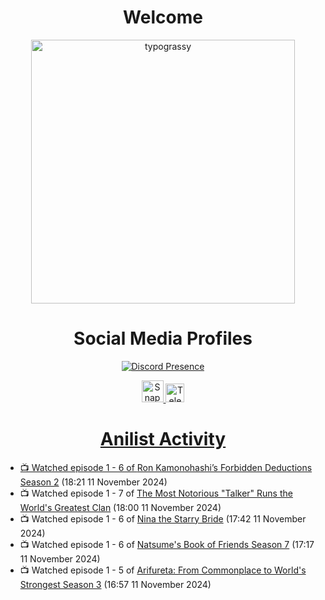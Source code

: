 <div align="center">

# Welcome
<a href="https://github.com/kawarimidoll/typograssy">
    <img alt="typograssy" src="https://typograssy.deno.dev/api?text=%E3%82%88%E3%81%86%E3%81%93%E3%81%9D%E3%81%BF%E3%81%AA%E3%81%95%E3%82%93%20-%20Sheby--&&l0=none&l1=82d9d0&l2=027353&l3=038c4c&l4=01402e&bg=none&frame=none&speed=100&comment=" width="421.99">
</a>

</div>

<div align="center">

# Social Media Profiles

[![Discord Presence](https://lanyard.cnrad.dev/api/612532963938271232)](https://discord.com/users/612532963938271232)


<a href="https://www.snapchat.com/add/a.sheby" title="Snapchat Profile">
    <img src="https://www.freepnglogos.com/uploads/snapchat-logo-png-0.png" width="35" alt="Snapchat Logo" />


<a href="https://t.me/ASheby" title="Telegram Profile">
    <img src="https://www.freepnglogos.com/uploads/telegram-logo-png-0.png" width="30" alt="Telegram Logo" />


</div>

<div align="center">

# Anilist Activity

</div>

<!-- ANILIST_ACTIVITY:start -->

-   📺 Watched episode 1 - 6 of [Ron Kamonohashi’s Forbidden Deductions Season 2](https://anilist.co/anime/172355) (18:21 11 November 2024)
-   📺 Watched episode 1 - 7 of [The Most Notorious "Talker" Runs the World's Greatest Clan](https://anilist.co/anime/177104) (18:00 11 November 2024)
-   📺 Watched episode 1 - 6 of [Nina the Starry Bride](https://anilist.co/anime/171038) (17:42 11 November 2024)
-   📺 Watched episode 1 - 6 of [Natsume's Book of Friends Season 7](https://anilist.co/anime/166611) (17:17 11 November 2024)
-   📺 Watched episode 1 - 5 of [Arifureta: From Commonplace to World's Strongest Season 3](https://anilist.co/anime/154473) (16:57 11 November 2024)

<!-- ANILIST_ACTIVITY:end -->
